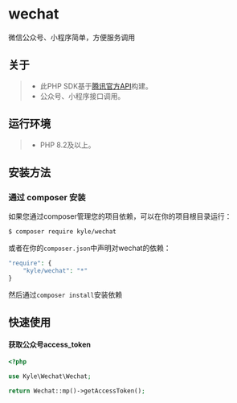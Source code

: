 # wechat
微信公众号、小程序简单，方便服务调用

## 关于
> - 此PHP SDK基于[腾讯官方API](https://developers.weixin.qq.com/doc/service/guide/)构建。
> - 公众号、小程序接口调用。

## 运行环境
> - PHP 8.2及以上。

## 安装方法
### 通过 composer 安装
如果您通过composer管理您的项目依赖，可以在你的项目根目录运行：
```bash
$ composer require kyle/wechat
```
或者在你的`composer.json`中声明对wechat的依赖：
```php
"require": {
    "kyle/wechat": "*"
}
```
然后通过`composer install`安装依赖

## 快速使用
#### 获取公众号access_token
```php
<?php

use Kyle\Wechat\Wechat;

return Wechat::mp()->getAccessToken();
```